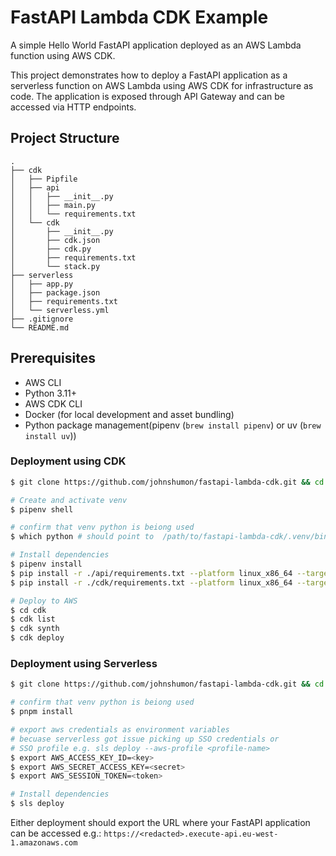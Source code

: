 # FastAPI Lambda CDK Example

A simple Hello World FastAPI application deployed as an AWS Lambda function using AWS CDK.

This project demonstrates how to deploy a FastAPI application as a serverless function on AWS Lambda using AWS CDK for infrastructure as code. The application is exposed through API Gateway and can be accessed via HTTP endpoints.

## Project Structure
```
.
├── cdk
│   ├── Pipfile
│   ├── api
│   │   ├── __init__.py
│   │   ├── main.py
│   │   └── requirements.txt
│   └── cdk
│       ├── __init__.py
│       ├── cdk.json
│       ├── cdk.py
│       ├── requirements.txt
│       └── stack.py
├── serverless
│   ├── app.py
│   ├── package.json
│   ├── requirements.txt
│   └── serverless.yml
├── .gitignore
└── README.md
```

## Prerequisites
- AWS CLI
- Python 3.11+
- AWS CDK CLI
- Docker (for local development and asset bundling)
- Python package management(pipenv (`brew install pipenv`) or uv (`brew install uv`))

### Deployment using CDK

```bash
$ git clone https://github.com/johnshumon/fastapi-lambda-cdk.git && cd fastapi-lambda-cdk/cdk

# Create and activate venv
$ pipenv shell

# confirm that venv python is beiong used
$ which python # should point to  /path/to/fastapi-lambda-cdk/.venv/bin/python

# Install dependencies
$ pipenv install
$ pip install -r ./api/requirements.txt --platform linux_x86_64 --target ./python --only-binary=:all:
$ pip install -r ./cdk/requirements.txt --platform linux_x86_64 --target ./python --only-binary=:all:

# Deploy to AWS
$ cd cdk
$ cdk list
$ cdk synth
$ cdk deploy
```

### Deployment using Serverless

```bash
$ git clone https://github.com/johnshumon/fastapi-lambda-cdk.git && cd fastapi-lambda-cdk/serverless

# confirm that venv python is beiong used
$ pnpm install

# export aws credentials as environment variables
# becuase serverless got issue picking up SSO credentials or
# SSO profile e.g. sls deploy --aws-profile <profile-name>
$ export AWS_ACCESS_KEY_ID=<key>
$ export AWS_SECRET_ACCESS_KEY=<secret>
$ export AWS_SESSION_TOKEN=<token>

# Install dependencies
$ sls deploy
```

Either deployment should export the URL where your FastAPI application can be accessed e.g.: `https://<redacted>.execute-api.eu-west-1.amazonaws.com`
